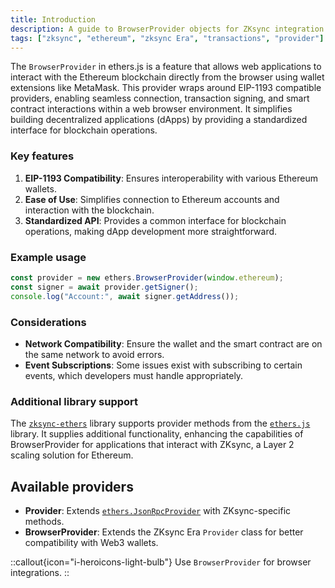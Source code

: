 ```yaml
---
title: Introduction
description: A guide to BrowserProvider objects for ZKsync integration
tags: ["zksync", "ethereum", "zksync Era", "transactions", "provider"]
---
```


The `BrowserProvider` in ethers.js is a feature that allows web applications to interact with the Ethereum blockchain
directly from the browser using wallet extensions like MetaMask. This provider wraps around EIP-1193 compatible
providers, enabling seamless connection, transaction signing, and smart contract interactions within a web browser
environment. It simplifies building decentralized applications (dApps) by providing a standardized interface for
blockchain operations.

### Key features

1. **EIP-1193 Compatibility**: Ensures interoperability with various Ethereum wallets.
2. **Ease of Use**: Simplifies connection to Ethereum accounts and interaction with the blockchain.
3. **Standardized API**: Provides a common interface for blockchain operations, making dApp development more straightforward.

### Example usage

```javascript
const provider = new ethers.BrowserProvider(window.ethereum);
const signer = await provider.getSigner();
console.log("Account:", await signer.getAddress());
```

### Considerations

- **Network Compatibility**: Ensure the wallet and the smart contract are on the same network to avoid errors.
- **Event Subscriptions**: Some issues exist with subscribing to certain events, which developers must handle appropriately.

### Additional library support

The [`zksync-ethers`](https://www.npmjs.com/package/zksync-ethers) library supports provider methods
from the [`ethers.js`](https://docs.ethers.io/v6/api/providers) library. It supplies additional functionality,
enhancing the capabilities of BrowserProvider for applications that interact with ZKsync, a Layer 2 scaling
solution for Ethereum.

## Available providers

- **Provider**: Extends [`ethers.JsonRpcProvider`](https://docs.ethers.org/v6/api/providers/jsonrpc/#about-jsonrpcProvider)
with ZKsync-specific methods.
- **BrowserProvider**: Extends the ZKsync Era `Provider` class for better compatibility with Web3 wallets.

::callout{icon="i-heroicons-light-bulb"}
Use `BrowserProvider` for browser integrations.
::
